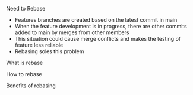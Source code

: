 Need to Rebase
- Features branches are created based on the latest commit in main
- When the feature development is in progress, there are other commits added to main by merges from other members
- This situation could cause merge conflicts and makes the testing of feature less reliable
- Rebasing soles this problem 

What is rebase

How to rebase

Benefits of rebasing

